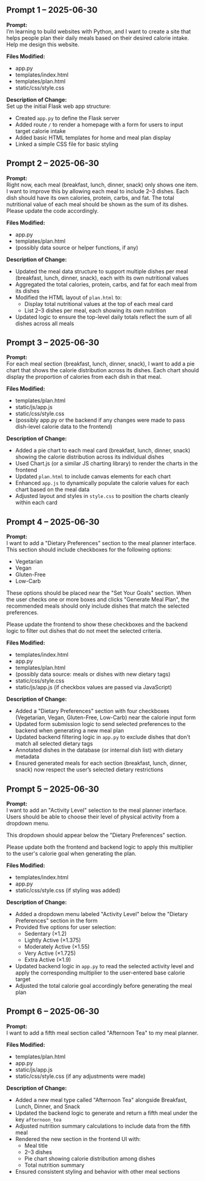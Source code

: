 ## Prompt 1 – 2025-06-30

**Prompt:**  
I’m learning to build websites with Python, and I want to create a site that helps people plan their daily meals based on their desired calorie intake. Help me design this website.

**Files Modified:**  
- app.py  
- templates/index.html  
- templates/plan.html  
- static/css/style.css  

**Description of Change:**  
Set up the initial Flask web app structure:
- Created `app.py` to define the Flask server
- Added route `/` to render a homepage with a form for users to input target calorie intake
- Added basic HTML templates for home and meal plan display
- Linked a simple CSS file for basic styling

## Prompt 2 – 2025-06-30

**Prompt:**  
Right now, each meal (breakfast, lunch, dinner, snack) only shows one item. I want to improve this by allowing each meal to include 2–3 dishes. Each dish should have its own calories, protein, carbs, and fat. The total nutritional value of each meal should be shown as the sum of its dishes. Please update the code accordingly.

**Files Modified:**  
- app.py  
- templates/plan.html  
- (possibly data source or helper functions, if any)

**Description of Change:**  
- Updated the meal data structure to support multiple dishes per meal (breakfast, lunch, dinner, snack), each with its own nutritional values  
- Aggregated the total calories, protein, carbs, and fat for each meal from its dishes  
- Modified the HTML layout of `plan.html` to:
  - Display total nutritional values at the top of each meal card  
  - List 2–3 dishes per meal, each showing its own nutrition  
- Updated logic to ensure the top-level daily totals reflect the sum of all dishes across all meals

## Prompt 3 – 2025-06-30

**Prompt:**  
For each meal section (breakfast, lunch, dinner, snack), I want to add a pie chart that shows the calorie distribution across its dishes. Each chart should display the proportion of calories from each dish in that meal.

**Files Modified:**  
- templates/plan.html  
- static/js/app.js  
- static/css/style.css  
- (possibly app.py or the backend if any changes were made to pass dish-level calorie data to the frontend)

**Description of Change:**  
- Added a pie chart to each meal card (breakfast, lunch, dinner, snack) showing the calorie distribution across its individual dishes
- Used Chart.js (or a similar JS charting library) to render the charts in the frontend
- Updated `plan.html` to include canvas elements for each chart
- Enhanced `app.js` to dynamically populate the calorie values for each chart based on the meal data
- Adjusted layout and styles in `style.css` to position the charts cleanly within each card

## Prompt 4 – 2025-06-30

**Prompt:**  
I want to add a "Dietary Preferences" section to the meal planner interface. This section should include checkboxes for the following options:

- Vegetarian  
- Vegan  
- Gluten-Free  
- Low-Carb

These options should be placed near the "Set Your Goals" section. When the user checks one or more boxes and clicks "Generate Meal Plan", the recommended meals should only include dishes that match the selected preferences.

Please update the frontend to show these checkboxes and the backend logic to filter out dishes that do not meet the selected criteria.

**Files Modified:**  
- templates/index.html  
- app.py  
- templates/plan.html  
- (possibly data source: meals or dishes with new dietary tags)  
- static/css/style.css  
- static/js/app.js (if checkbox values are passed via JavaScript)

**Description of Change:**  
- Added a "Dietary Preferences" section with four checkboxes (Vegetarian, Vegan, Gluten-Free, Low-Carb) near the calorie input form  
- Updated form submission logic to send selected preferences to the backend when generating a new meal plan  
- Updated backend filtering logic in `app.py` to exclude dishes that don't match all selected dietary tags  
- Annotated dishes in the database (or internal dish list) with dietary metadata  
- Ensured generated meals for each section (breakfast, lunch, dinner, snack) now respect the user’s selected dietary restrictions  

## Prompt 5 – 2025-06-30

**Prompt:**  
I want to add an "Activity Level" selection to the meal planner interface. Users should be able to choose their level of physical activity from a dropdown menu.

This dropdown should appear below the "Dietary Preferences" section.

Please update both the frontend and backend logic to apply this multiplier to the user's calorie goal when generating the plan.

**Files Modified:**  
- templates/index.html  
- app.py  
- static/css/style.css (if styling was added)

**Description of Change:**  
- Added a dropdown menu labeled "Activity Level" below the "Dietary Preferences" section in the form  
- Provided five options for user selection:
  - Sedentary (×1.2)  
  - Lightly Active (×1.375)  
  - Moderately Active (×1.55)  
  - Very Active (×1.725)  
  - Extra Active (×1.9)
- Updated backend logic in `app.py` to read the selected activity level and apply the corresponding multiplier to the user-entered base calorie target  
- Adjusted the total calorie goal accordingly before generating the meal plan

## Prompt 6 – 2025-06-30

**Prompt:**  
I want to add a fifth meal section called "Afternoon Tea" to my meal planner.

**Files Modified:**  
- templates/plan.html  
- app.py  
- static/js/app.js  
- static/css/style.css (if any adjustments were made)  

**Description of Change:**  
- Added a new meal type called "Afternoon Tea" alongside Breakfast, Lunch, Dinner, and Snack  
- Updated the backend logic to generate and return a fifth meal under the key `afternoon_tea`  
- Adjusted nutrition summary calculations to include data from the fifth meal  
- Rendered the new section in the frontend UI with:
  - Meal title
  - 2–3 dishes
  - Pie chart showing calorie distribution among dishes
  - Total nutrition summary
- Ensured consistent styling and behavior with other meal sections